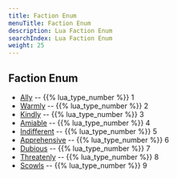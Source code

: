 ```yaml
---
title: Faction Enum
menuTitle: Faction Enum
description: Lua Faction Enum
searchIndex: Lua Faction Enum
weight: 25
---
```

## Faction Enum
- [Ally](ally) -- {{% lua_type_number %}} 1
- [Warmly](warmly) -- {{% lua_type_number %}} 2
- [Kindly](kindly) -- {{% lua_type_number %}} 3
- [Amiable](amiable) -- {{% lua_type_number %}} 4
- [Indifferent](indifferent) -- {{% lua_type_number %}} 5
- [Apprehensive](apprehensive) -- {{% lua_type_number %}} 6
- [Dubious](dubious) -- {{% lua_type_number %}} 7
- [Threatenly](threatenly) -- {{% lua_type_number %}} 8
- [Scowls](scowls) -- {{% lua_type_number %}} 9
